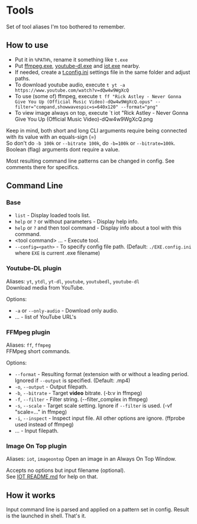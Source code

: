 # Tools

Set of tool aliases I'm too bothered to remember.

## How to use

- Put it in `%PATH%`, rename it something like `t.exe`
- Put [ffmpeg.exe](https://www.ffmpeg.org/), [youtube-dl.exe](http://ytdl-org.github.io/youtube-dl/) and [iot.exe](https://github.com/Tea-Cup/Tools/tree/main/ImageAOT) nearby.
- If needed, create a [t.config.ini](https://github.com/Tea-Cup/Tools/blob/main/Main/config.ini) settings file in the same folder and adjust paths.
- To download youtube audio, execute `t yt -a https://www.youtube.com/watch?v=dQw4w9WgXcQ`
- To use (some of) ffmpeg, execute `t ff "Rick Astley - Never Gonna Give You Up (Official Music Video)-dQw4w9WgXcQ.opus" --filter="compand,showwavespic=s=640x120" --format="png"`
- To view image always on top, execute `t iot "Rick Astley - Never Gonna Give You Up (Official Music Video)-dQw4w9WgXcQ.png

Keep in mind, both short and long CLI arguments require being connected with its value with an equals-sign (=)  
So don't do `-b 100k` or `--bitrate 100k`, do `-b=100k` or `--bitrate=100k`.  
Boolean (flag) arguments dont require a value.

Most resulting command line patterns can be changed in config. See comments there for specifics.

## Command Line

### Base

- `list` - Display loaded tools list.
- `help` or `?` or without parameters - Display help info.
- `help` or `?` and then tool command - Display info about a tool with this command.
- \<tool command> ... - Execute tool.
- `--config=<path>` - To specify config file path. (Default: `./EXE.config.ini` where `EXE` is current .exe filename)

### Youtube-DL plugin

Aliases: `yt`, `ytdl`, `yt-dl`, `youtube`, `youtubedl`, `youtube-dl`  
Download media from YouTube.

Options:

- `-a` or `--only-audio` - Download only audio.
- ... - list of YouTube URL's

### FFMpeg plugin

Aliases: `ff`, `ffmpeg`  
FFMpeg short commands.

Options:

- `--format` - Resulting format (extension with or without a leading period. Ignored if `--output` is specified. (Default: .mp4)
- `-o`, `--output` - Output filepath.
- `-b`, `--bitrate` - Target **video** bitrate. (-b:v in ffmpeg)
- `-f`, `--filter` - Filter string. (--filter_complex in ffmpeg)
- `-s`, `--scale` - Target scale setting. Ignore if `--filter` is used. (-vf "scale=..." in ffmpeg)
- `-i`, `--inspect` - Inspect input file. All other options are ignore. (ffprobe used instead of ffmpeg)
- ... - Input filepath.

### Image On Top plugin

Aliases: `iot`, `imageontop`
Open an image in an Always On Top Window.

Accepts no options but input filename (optional).  
See [IOT README.md](https://github.com/Tea-Cup/Tools/blob/main/ImageAOT/README.md) for help on that.

## How it works

Input command line is parsed and applied on a pattern set in config. Result is the launched in shell. That's it.

